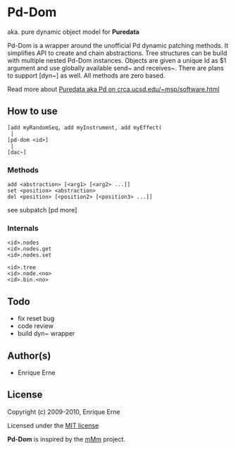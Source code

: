 Pd-Dom
======

aka. pure dynamic object model for **Puredata**

Pd-Dom is a wrapper around the unofficial Pd dynamic
patching methods. It simplifies API to create and chain abstractions.
Tree structures can be build with multiple nested Pd-Dom instances.
Objects are given a unique Id as \$1 argument and use globally available
send~ and receives~. There are plans to support [dyn~] as well. All
methods are zero based.

Read more about [Puredata aka Pd on crca.ucsd.edu/~msp/software.html](http://crca.ucsd.edu/~msp/software.html)

How to use
----------
	[add myRandomSeq, add myInstrument, add myEffect(
	 |
	[pd-dom <id>]
	 |
	[dac~]

### Methods

	add <abstraction> [<arg1> [<arg2> ...]]
	set <position> <abstraction>
	del <position> [<position2> [<position3> ...]]

see subpatch [pd more]

### Internals

	<id>.nodes
	<id>.nodes.get
	<id>.nodes.set
	
	<id>.tree
	<id>.node.<no>
	<id>.bin.<no>

Todo
----

 * fix reset bug
 * code review
 * build dyn~ wrapper
 
 
Author(s)
---------

 * Enrique Erne
 
License
-------

Copyright (c) 2009-2010, Enrique Erne

Licensed under the [MIT license](http://www.opensource.org/licenses/mit-license.php)

**Pd-Dom** is inspired by the [mMm](http://puredata.info/Members/eni/mMm) project. 
